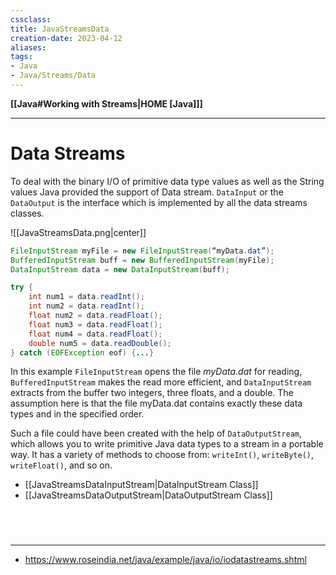 ```yaml
---
cssclass:
title: JavaStreamsData
creation-date: 2023-04-12
aliases:
tags:
- Java
- Java/Streams/Data
---
```

**[[Java#Working with Streams|HOME [Java]]]**

---
# Data Streams
To deal with the binary I/O of primitive data type values as well as the String values Java provided the support of Data stream. `DataInput` or the `DataOutput` is the interface which is implemented by all the data streams classes.

![[JavaStreamsData.png|center]]
```java
FileInputStream myFile = new FileInputStream(“myData.dat”);
BufferedInputStream buff = new BufferedInputStream(myFile);
DataInputStream data = new DataInputStream(buff);

try {
	int num1 = data.readInt();
	int num2 = data.readInt();
	float num2 = data.readFloat();
	float num3 = data.readFloat();
	float num4 = data.readFloat();
	double num5 = data.readDouble();
} catch (EOFException eof) {...}
```
In this example `FileInputStream` opens the file *myData.dat* for reading, `BufferedInputStream` makes the read more efficient, and `DataInputStream` extracts from the buffer two integers, three floats, and a double. The assumption here is that the file myData.dat contains exactly these data types and in the specified order.

Such a file could have been created with the help of `DataOutputStream`, which allows you to write primitive Java data types to a stream in a portable way. It has a variety of methods to choose from: `writeInt()`, `writeByte()`, `writeFloat()`, and so on.

- [[JavaStreamsDataInputStream|DataInputStream Class]]
- [[JavaStreamsDataOutputStream|DataOutputStream Class]]

<br>

# 
---
- https://www.roseindia.net/java/example/java/io/iodatastreams.shtml